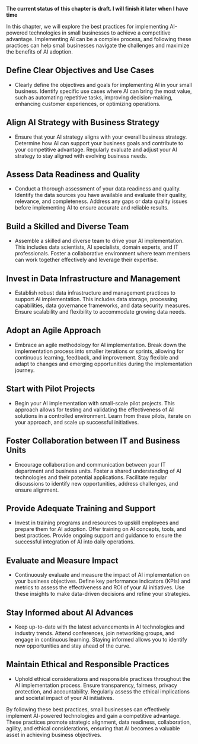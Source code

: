 **The current status of this chapter is draft. I will finish it later when I have time**

In this chapter, we will explore the best practices for implementing AI-powered technologies in small businesses to achieve a competitive advantage. Implementing AI can be a complex process, and following these practices can help small businesses navigate the challenges and maximize the benefits of AI adoption.

Define Clear Objectives and Use Cases
-------------------------------------

* Clearly define the objectives and goals for implementing AI in your small business. Identify specific use cases where AI can bring the most value, such as automating repetitive tasks, improving decision-making, enhancing customer experiences, or optimizing operations.

Align AI Strategy with Business Strategy
----------------------------------------

* Ensure that your AI strategy aligns with your overall business strategy. Determine how AI can support your business goals and contribute to your competitive advantage. Regularly evaluate and adjust your AI strategy to stay aligned with evolving business needs.

Assess Data Readiness and Quality
---------------------------------

* Conduct a thorough assessment of your data readiness and quality. Identify the data sources you have available and evaluate their quality, relevance, and completeness. Address any gaps or data quality issues before implementing AI to ensure accurate and reliable results.

Build a Skilled and Diverse Team
--------------------------------

* Assemble a skilled and diverse team to drive your AI implementation. This includes data scientists, AI specialists, domain experts, and IT professionals. Foster a collaborative environment where team members can work together effectively and leverage their expertise.

Invest in Data Infrastructure and Management
--------------------------------------------

* Establish robust data infrastructure and management practices to support AI implementation. This includes data storage, processing capabilities, data governance frameworks, and data security measures. Ensure scalability and flexibility to accommodate growing data needs.

Adopt an Agile Approach
-----------------------

* Embrace an agile methodology for AI implementation. Break down the implementation process into smaller iterations or sprints, allowing for continuous learning, feedback, and improvement. Stay flexible and adapt to changes and emerging opportunities during the implementation journey.

Start with Pilot Projects
-------------------------

* Begin your AI implementation with small-scale pilot projects. This approach allows for testing and validating the effectiveness of AI solutions in a controlled environment. Learn from these pilots, iterate on your approach, and scale up successful initiatives.

Foster Collaboration between IT and Business Units
--------------------------------------------------

* Encourage collaboration and communication between your IT department and business units. Foster a shared understanding of AI technologies and their potential applications. Facilitate regular discussions to identify new opportunities, address challenges, and ensure alignment.

Provide Adequate Training and Support
-------------------------------------

* Invest in training programs and resources to upskill employees and prepare them for AI adoption. Offer training on AI concepts, tools, and best practices. Provide ongoing support and guidance to ensure the successful integration of AI into daily operations.

Evaluate and Measure Impact
---------------------------

* Continuously evaluate and measure the impact of AI implementation on your business objectives. Define key performance indicators (KPIs) and metrics to assess the effectiveness and ROI of your AI initiatives. Use these insights to make data-driven decisions and refine your strategies.

Stay Informed about AI Advances
-------------------------------

* Keep up-to-date with the latest advancements in AI technologies and industry trends. Attend conferences, join networking groups, and engage in continuous learning. Staying informed allows you to identify new opportunities and stay ahead of the curve.

Maintain Ethical and Responsible Practices
------------------------------------------

* Uphold ethical considerations and responsible practices throughout the AI implementation process. Ensure transparency, fairness, privacy protection, and accountability. Regularly assess the ethical implications and societal impact of your AI initiatives.

By following these best practices, small businesses can effectively implement AI-powered technologies and gain a competitive advantage. These practices promote strategic alignment, data readiness, collaboration, agility, and ethical considerations, ensuring that AI becomes a valuable asset in achieving business objectives.
